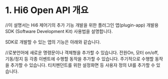 ﻿# 1. Hi6 Open API 개요

//이 설명서는 Hi6 제어기의 추가 기능 개발을 위한 플러그인 앱(plugin-app) 개발용 SDK (Software Development Kit) 사용법을 설명합니다.

SDK로 개발할 수 있는 앱의 기능은 아래와 같습니다.



//로봇언어에 새로운 명령문이나 객체형을 추가할 수 있습니다.
전원On, 모터 on/off, 기동/정지 등 각종 이벤트에 수행할 동작을 추가할 수 있습니다.
주기적으로 수행할 동작을 추가할 수 있습니다.
티치펜던트를 위한 설정화면 등 사용자 정의 UI를 추가할 수 있습니다.